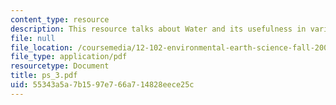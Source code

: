 ```yaml
---
content_type: resource
description: This resource talks about Water and its usefulness in various ways.
file: null
file_location: /coursemedia/12-102-environmental-earth-science-fall-2005/55343a5a7b1597e766a714828eece25c_ps_3.pdf
file_type: application/pdf
resourcetype: Document
title: ps_3.pdf
uid: 55343a5a-7b15-97e7-66a7-14828eece25c
---
```

